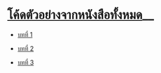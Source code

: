 # [โค้ดตัวอย่างจากหนังสือทั้งหมด]( https://www.se-ed.com/product/พัฒนาเว็บแอปพลิเคชั่นด้วย-JavaScript.aspx?no=9786160825394)__

* [บทที่ 1](Chapter1.md)

* [บทที่ 2](Chapter2.md)

* [บทที่ 3](Chapter3.md)


